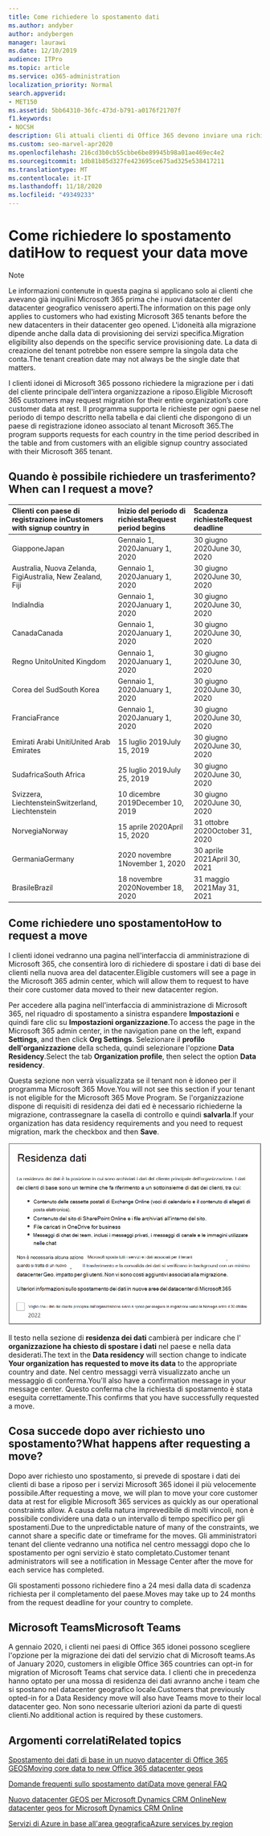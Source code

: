 ```yaml
---
title: Come richiedere lo spostamento dati
ms.author: andyber
author: andybergen
manager: laurawi
ms.date: 12/10/2019
audience: ITPro
ms.topic: article
ms.service: o365-administration
localization_priority: Normal
search.appverid:
- MET150
ms.assetid: 5bb64310-36fc-473d-b791-a0176f21707f
f1.keywords:
- NOCSH
description: Gli attuali clienti di Office 365 devono inviare una richiesta prima della data di scadenza per il paese in cui i dati dei servizi Microsoft 365 sono stati spostati nel nuovo geografico.
ms.custom: seo-marvel-apr2020
ms.openlocfilehash: 216cd3b0cb55cbbe6be89945b98a01ae469ec4e2
ms.sourcegitcommit: 1db81b85d327fe423695ce675ad325e538417211
ms.translationtype: MT
ms.contentlocale: it-IT
ms.lasthandoff: 11/18/2020
ms.locfileid: "49349233"
---
```

# <a name="how-to-request-your-data-move"></a><span data-ttu-id="c5e86-103">Come richiedere lo spostamento dati</span><span class="sxs-lookup"><span data-stu-id="c5e86-103">How to request your data move</span></span>

> [!NOTE]
> <span data-ttu-id="c5e86-104">Le informazioni contenute in questa pagina si applicano solo ai clienti che avevano già inquilini Microsoft 365 prima che i nuovi datacenter del datacenter geografico venissero aperti.</span><span class="sxs-lookup"><span data-stu-id="c5e86-104">The information on this page only applies to customers who had existing Microsoft 365 tenants before the new datacenters in their datacenter geo opened.</span></span> <span data-ttu-id="c5e86-105">L'idoneità alla migrazione dipende anche dalla data di provisioning dei servizi specifica.</span><span class="sxs-lookup"><span data-stu-id="c5e86-105">Migration eligibility also depends on the specific service provisioning date.</span></span>  <span data-ttu-id="c5e86-106">La data di creazione del tenant potrebbe non essere sempre la singola data che conta.</span><span class="sxs-lookup"><span data-stu-id="c5e86-106">The tenant creation date may not always be the single date that matters.</span></span>
  
<span data-ttu-id="c5e86-107">I clienti idonei di Microsoft 365 possono richiedere la migrazione per i dati del cliente principale dell'intera organizzazione a riposo.</span><span class="sxs-lookup"><span data-stu-id="c5e86-107">Eligible Microsoft 365 customers may request migration for their entire organization’s core customer data at rest.</span></span>  <span data-ttu-id="c5e86-108">Il programma supporta le richieste per ogni paese nel periodo di tempo descritto nella tabella e dai clienti che dispongono di un paese di registrazione idoneo associato al tenant Microsoft 365.</span><span class="sxs-lookup"><span data-stu-id="c5e86-108">The program supports requests for each country in the time period described in the table and from customers with an eligible signup country associated with their Microsoft 365 tenant.</span></span>
  
## <a name="when-can-i-request-a-move"></a><span data-ttu-id="c5e86-109">Quando è possibile richiedere un trasferimento?</span><span class="sxs-lookup"><span data-stu-id="c5e86-109">When can I request a move?</span></span>

| <span data-ttu-id="c5e86-110">Clienti con paese di registrazione in</span><span class="sxs-lookup"><span data-stu-id="c5e86-110">Customers with signup country in</span></span> | <span data-ttu-id="c5e86-111">Inizio del periodo di richiesta</span><span class="sxs-lookup"><span data-stu-id="c5e86-111">Request period begins</span></span> | <span data-ttu-id="c5e86-112">Scadenza richieste</span><span class="sxs-lookup"><span data-stu-id="c5e86-112">Request deadline</span></span> |
|:-----|:-----|:-----|
|<span data-ttu-id="c5e86-113">Giappone</span><span class="sxs-lookup"><span data-stu-id="c5e86-113">Japan</span></span>  <br/> |<span data-ttu-id="c5e86-114">Gennaio 1, 2020</span><span class="sxs-lookup"><span data-stu-id="c5e86-114">January 1, 2020</span></span>  <br/> |<span data-ttu-id="c5e86-115">30 giugno 2020</span><span class="sxs-lookup"><span data-stu-id="c5e86-115">June 30, 2020</span></span>  <br/> |
|<span data-ttu-id="c5e86-116">Australia, Nuova Zelanda, Figi</span><span class="sxs-lookup"><span data-stu-id="c5e86-116">Australia, New Zealand, Fiji</span></span>  <br/> |<span data-ttu-id="c5e86-117">Gennaio 1, 2020</span><span class="sxs-lookup"><span data-stu-id="c5e86-117">January 1, 2020</span></span>  <br/> |<span data-ttu-id="c5e86-118">30 giugno 2020</span><span class="sxs-lookup"><span data-stu-id="c5e86-118">June 30, 2020</span></span>  <br/> |
|<span data-ttu-id="c5e86-119">India</span><span class="sxs-lookup"><span data-stu-id="c5e86-119">India</span></span>  <br/> |<span data-ttu-id="c5e86-120">Gennaio 1, 2020</span><span class="sxs-lookup"><span data-stu-id="c5e86-120">January 1, 2020</span></span>  <br/> |<span data-ttu-id="c5e86-121">30 giugno 2020</span><span class="sxs-lookup"><span data-stu-id="c5e86-121">June 30, 2020</span></span>  <br/> |
|<span data-ttu-id="c5e86-122">Canada</span><span class="sxs-lookup"><span data-stu-id="c5e86-122">Canada</span></span>  <br/> |<span data-ttu-id="c5e86-123">Gennaio 1, 2020</span><span class="sxs-lookup"><span data-stu-id="c5e86-123">January 1, 2020</span></span>  <br/> |<span data-ttu-id="c5e86-124">30 giugno 2020</span><span class="sxs-lookup"><span data-stu-id="c5e86-124">June 30, 2020</span></span>  <br/> |
|<span data-ttu-id="c5e86-125">Regno Unito</span><span class="sxs-lookup"><span data-stu-id="c5e86-125">United Kingdom</span></span>  <br/> |<span data-ttu-id="c5e86-126">Gennaio 1, 2020</span><span class="sxs-lookup"><span data-stu-id="c5e86-126">January 1, 2020</span></span>  <br/> |<span data-ttu-id="c5e86-127">30 giugno 2020</span><span class="sxs-lookup"><span data-stu-id="c5e86-127">June 30, 2020</span></span>  <br/> |
|<span data-ttu-id="c5e86-128">Corea del Sud</span><span class="sxs-lookup"><span data-stu-id="c5e86-128">South Korea</span></span>  <br/> |<span data-ttu-id="c5e86-129">Gennaio 1, 2020</span><span class="sxs-lookup"><span data-stu-id="c5e86-129">January 1, 2020</span></span>  <br/> |<span data-ttu-id="c5e86-130">30 giugno 2020</span><span class="sxs-lookup"><span data-stu-id="c5e86-130">June 30, 2020</span></span>  <br/> |
|<span data-ttu-id="c5e86-131">Francia</span><span class="sxs-lookup"><span data-stu-id="c5e86-131">France</span></span>  <br/> |<span data-ttu-id="c5e86-132">Gennaio 1, 2020</span><span class="sxs-lookup"><span data-stu-id="c5e86-132">January 1, 2020</span></span>  <br/> |<span data-ttu-id="c5e86-133">30 giugno 2020</span><span class="sxs-lookup"><span data-stu-id="c5e86-133">June 30, 2020</span></span>  <br/> |
|<span data-ttu-id="c5e86-134">Emirati Arabi Uniti</span><span class="sxs-lookup"><span data-stu-id="c5e86-134">United Arab Emirates</span></span>  <br/> |<span data-ttu-id="c5e86-135">15 luglio 2019</span><span class="sxs-lookup"><span data-stu-id="c5e86-135">July 15, 2019</span></span>  <br/> |<span data-ttu-id="c5e86-136">30 giugno 2020</span><span class="sxs-lookup"><span data-stu-id="c5e86-136">June 30, 2020</span></span>  <br/> |
|<span data-ttu-id="c5e86-137">Sudafrica</span><span class="sxs-lookup"><span data-stu-id="c5e86-137">South Africa</span></span>  <br/> |<span data-ttu-id="c5e86-138">25 luglio 2019</span><span class="sxs-lookup"><span data-stu-id="c5e86-138">July 25, 2019</span></span>  <br/> |<span data-ttu-id="c5e86-139">30 giugno 2020</span><span class="sxs-lookup"><span data-stu-id="c5e86-139">June 30, 2020</span></span>  <br/> |
|<span data-ttu-id="c5e86-140">Svizzera, Liechtenstein</span><span class="sxs-lookup"><span data-stu-id="c5e86-140">Switzerland, Liechtenstein</span></span>  <br/> |<span data-ttu-id="c5e86-141">10 dicembre 2019</span><span class="sxs-lookup"><span data-stu-id="c5e86-141">December 10, 2019</span></span>  <br/> |<span data-ttu-id="c5e86-142">30 giugno 2020</span><span class="sxs-lookup"><span data-stu-id="c5e86-142">June 30, 2020</span></span>  <br/> |
|<span data-ttu-id="c5e86-143">Norvegia</span><span class="sxs-lookup"><span data-stu-id="c5e86-143">Norway</span></span>  <br/> |<span data-ttu-id="c5e86-144">15 aprile 2020</span><span class="sxs-lookup"><span data-stu-id="c5e86-144">April 15, 2020</span></span>  <br/> |<span data-ttu-id="c5e86-145">31 ottobre 2020</span><span class="sxs-lookup"><span data-stu-id="c5e86-145">October 31, 2020</span></span>  <br/> |
|<span data-ttu-id="c5e86-146">Germania</span><span class="sxs-lookup"><span data-stu-id="c5e86-146">Germany</span></span>  <br/> |<span data-ttu-id="c5e86-147">2020 novembre 1</span><span class="sxs-lookup"><span data-stu-id="c5e86-147">November 1, 2020</span></span>  <br/> |<span data-ttu-id="c5e86-148">30 aprile 2021</span><span class="sxs-lookup"><span data-stu-id="c5e86-148">April 30, 2021</span></span>  <br/> |
|<span data-ttu-id="c5e86-149">Brasile</span><span class="sxs-lookup"><span data-stu-id="c5e86-149">Brazil</span></span>  <br/> |<span data-ttu-id="c5e86-150">18 novembre 2020</span><span class="sxs-lookup"><span data-stu-id="c5e86-150">November 18, 2020</span></span>  <br/> |<span data-ttu-id="c5e86-151">31 maggio 2021</span><span class="sxs-lookup"><span data-stu-id="c5e86-151">May 31, 2021</span></span>  <br/> |

## <a name="how-to-request-a-move"></a><span data-ttu-id="c5e86-152">Come richiedere uno spostamento</span><span class="sxs-lookup"><span data-stu-id="c5e86-152">How to request a move</span></span>

<span data-ttu-id="c5e86-153">I clienti idonei vedranno una pagina nell'interfaccia di amministrazione di Microsoft 365, che consentirà loro di richiedere di spostare i dati di base dei clienti nella nuova area del datacenter.</span><span class="sxs-lookup"><span data-stu-id="c5e86-153">Eligible customers will see a page in the Microsoft 365 admin center, which will allow them to request to have their core customer data moved to their new datacenter region.</span></span>  
  
<span data-ttu-id="c5e86-154">Per accedere alla pagina nell'interfaccia di amministrazione di Microsoft 365, nel riquadro di spostamento a sinistra espandere **Impostazioni** e quindi fare clic su **Impostazioni organizzazione**.</span><span class="sxs-lookup"><span data-stu-id="c5e86-154">To access the page in the Microsoft 365 admin center, in the navigation pane on the left, expand **Settings**, and then click **Org Settings**.</span></span>
<span data-ttu-id="c5e86-155">Selezionare il **profilo dell'organizzazione** della scheda, quindi selezionare l'opzione **Data Residency**.</span><span class="sxs-lookup"><span data-stu-id="c5e86-155">Select the tab **Organization profile**, then select the option **Data residency**.</span></span>
  
<span data-ttu-id="c5e86-156">Questa sezione non verrà visualizzata se il tenant non è idoneo per il programma Microsoft 365 Move.</span><span class="sxs-lookup"><span data-stu-id="c5e86-156">You will not see this section if your tenant is not eligible for the Microsoft 365 Move Program.</span></span>  <span data-ttu-id="c5e86-157">Se l'organizzazione dispone di requisiti di residenza dei dati ed è necessario richiederne la migrazione, contrassegnare la casella di controllo e quindi **salvarla**.</span><span class="sxs-lookup"><span data-stu-id="c5e86-157">If your organization has data residency requirements and you need to request migration, mark the checkbox and then **Save**.</span></span>
  
![Schermata di operazione di consenso per il datacenter](../media/dataresidencyflyoutae.jpg)
  
<span data-ttu-id="c5e86-159">Il testo nella sezione di **residenza dei dati** cambierà per indicare che l' **organizzazione ha chiesto di spostare i dati** nel paese e nella data desiderati.</span><span class="sxs-lookup"><span data-stu-id="c5e86-159">The text in the **Data residency** will section change to indicate **Your organization has requested to move its data** to the appropriate country and date.</span></span> <span data-ttu-id="c5e86-160">Nel centro messaggi verrà visualizzato anche un messaggio di conferma.</span><span class="sxs-lookup"><span data-stu-id="c5e86-160">You'll also have a confirmation message in your message center.</span></span> <span data-ttu-id="c5e86-161">Questo conferma che la richiesta di spostamento è stata eseguita correttamente.</span><span class="sxs-lookup"><span data-stu-id="c5e86-161">This confirms that you have successfully requested a move.</span></span> 
  
## <a name="what-happens-after-requesting-a-move"></a><span data-ttu-id="c5e86-162">Cosa succede dopo aver richiesto uno spostamento?</span><span class="sxs-lookup"><span data-stu-id="c5e86-162">What happens after requesting a move?</span></span>

<span data-ttu-id="c5e86-163">Dopo aver richiesto uno spostamento, si prevede di spostare i dati dei clienti di base a riposo per i servizi Microsoft 365 idonei il più velocemente possibile.</span><span class="sxs-lookup"><span data-stu-id="c5e86-163">After requesting a move, we will plan to move your core customer data at rest for eligible Microsoft 365 services as quickly as our operational constraints allow.</span></span> <span data-ttu-id="c5e86-164">A causa della natura imprevedibile di molti vincoli, non è possibile condividere una data o un intervallo di tempo specifico per gli spostamenti.</span><span class="sxs-lookup"><span data-stu-id="c5e86-164">Due to the unpredictable nature of many of the constraints, we cannot share a specific date or timeframe for the moves.</span></span> <span data-ttu-id="c5e86-165">Gli amministratori tenant del cliente vedranno una notifica nel centro messaggi dopo che lo spostamento per ogni servizio è stato completato.</span><span class="sxs-lookup"><span data-stu-id="c5e86-165">Customer tenant administrators will see a notification in Message Center after the move for each service has completed.</span></span>
  
<span data-ttu-id="c5e86-166">Gli spostamenti possono richiedere fino a 24 mesi dalla data di scadenza richiesta per il completamento del paese.</span><span class="sxs-lookup"><span data-stu-id="c5e86-166">Moves may take up to 24 months from the request deadline for your country to complete.</span></span>
  
## <a name="microsoft-teams"></a><span data-ttu-id="c5e86-167">Microsoft Teams</span><span class="sxs-lookup"><span data-stu-id="c5e86-167">Microsoft Teams</span></span>

<span data-ttu-id="c5e86-168">A gennaio 2020, i clienti nei paesi di Office 365 idonei possono scegliere l'opzione per la migrazione dei dati del servizio chat di Microsoft teams.</span><span class="sxs-lookup"><span data-stu-id="c5e86-168">As of January 2020, customers in eligible Office 365 countries can opt-in for migration of Microsoft Teams chat service data.</span></span>  <span data-ttu-id="c5e86-169">I clienti che in precedenza hanno optato per una mossa di residenza dei dati avranno anche i team che si spostano nel datacenter geografico locale.</span><span class="sxs-lookup"><span data-stu-id="c5e86-169">Customers that previously opted-in for a Data Residency move will also have Teams move to their local datacenter geo.</span></span>  <span data-ttu-id="c5e86-170">Non sono necessarie ulteriori azioni da parte di questi clienti.</span><span class="sxs-lookup"><span data-stu-id="c5e86-170">No additional action is required by these customers.</span></span>

## <a name="related-topics"></a><span data-ttu-id="c5e86-171">Argomenti correlati</span><span class="sxs-lookup"><span data-stu-id="c5e86-171">Related topics</span></span>

[<span data-ttu-id="c5e86-172">Spostamento dei dati di base in un nuovo datacenter di Office 365 GEOS</span><span class="sxs-lookup"><span data-stu-id="c5e86-172">Moving core data to new Office 365 datacenter geos</span></span>](moving-data-to-new-datacenter-geos.md)

[<span data-ttu-id="c5e86-173">Domande frequenti sullo spostamento dati</span><span class="sxs-lookup"><span data-stu-id="c5e86-173">Data move general FAQ</span></span>](data-move-faq.md)

[<span data-ttu-id="c5e86-174">Nuovo datacenter GEOS per Microsoft Dynamics CRM Online</span><span class="sxs-lookup"><span data-stu-id="c5e86-174">New datacenter geos for Microsoft Dynamics CRM Online</span></span>](https://go.microsoft.com/fwlink/p/?Linkid=615924)
  
[<span data-ttu-id="c5e86-175">Servizi di Azure in base all'area geografica</span><span class="sxs-lookup"><span data-stu-id="c5e86-175">Azure services by region</span></span>](https://azure.microsoft.com/regions/)
  

